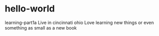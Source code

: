 # hello-world
learning-part1a
Live in cincinnati ohio
Love learning new things or even something as small as a new book
